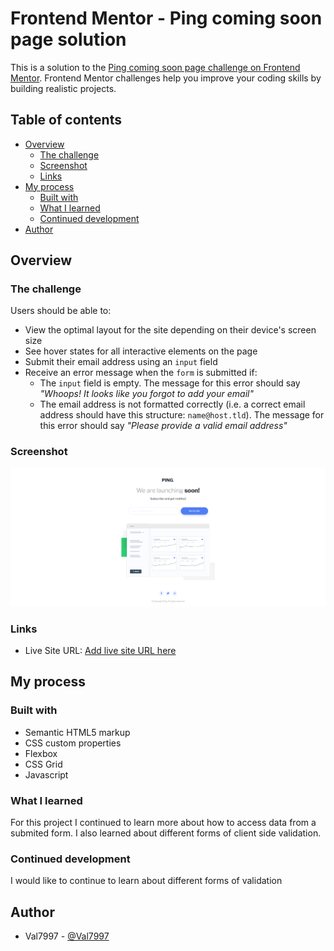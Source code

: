# Frontend Mentor - Ping coming soon page solution

This is a solution to the [Ping coming soon page challenge on Frontend Mentor](https://www.frontendmentor.io/challenges/ping-single-column-coming-soon-page-5cadd051fec04111f7b848da). Frontend Mentor challenges help you improve your coding skills by building realistic projects.

## Table of contents

- [Overview](#overview)
  - [The challenge](#the-challenge)
  - [Screenshot](#screenshot)
  - [Links](#links)
- [My process](#my-process)
  - [Built with](#built-with)
  - [What I learned](#what-i-learned)
  - [Continued development](#continued-development)
- [Author](#author)

## Overview

### The challenge

Users should be able to:

- View the optimal layout for the site depending on their device's screen size
- See hover states for all interactive elements on the page
- Submit their email address using an `input` field
- Receive an error message when the `form` is submitted if:
  - The `input` field is empty. The message for this error should say _"Whoops! It looks like you forgot to add your email"_
  - The email address is not formatted correctly (i.e. a correct email address should have this structure: `name@host.tld`). The message for this error should say _"Please provide a valid email address"_

### Screenshot

![](./images/Screenshot%202022-08-31%20at%2019-46-05%20Frontend%20Mentor%20Ping%20coming%20soon%20page.png)

### Links

- Live Site URL: [Add live site URL here](https://val7997.github.io/Single-Column-Coming-Soon-Page/)

## My process

### Built with

- Semantic HTML5 markup
- CSS custom properties
- Flexbox
- CSS Grid
- Javascript

### What I learned

For this project I continued to learn more about how to access data from a submited form. I also learned about different forms of client side validation.

### Continued development

I would like to continue to learn about different forms of validation

## Author

- Val7997 - [@Val7997](https://www.frontendmentor.io/profile/Val7997)
